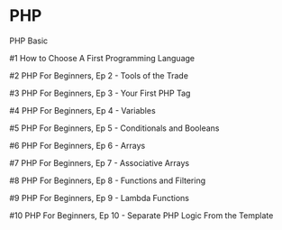 # PHP
PHP Basic

#1 How to Choose A First Programming Language

#2 PHP For Beginners, Ep 2 - Tools of the Trade

#3 PHP For Beginners, Ep 3 - Your First PHP Tag

#4 PHP For Beginners, Ep 4 - Variables

#5 PHP For Beginners, Ep 5 - Conditionals and Booleans

#6 PHP For Beginners, Ep 6 - Arrays

#7 PHP For Beginners, Ep 7 - Associative Arrays

#8 PHP For Beginners, Ep 8 - Functions and Filtering

#9 PHP For Beginners, Ep 9 - Lambda Functions

#10 PHP For Beginners, Ep 10 - Separate PHP Logic From the Template
